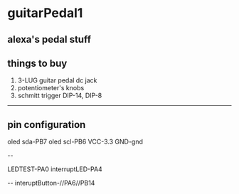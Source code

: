 # guitarPedal1
 alexa's pedal stuff
---------------------------------
   things to buy
---
 


1. 3-LUG guitar pedal dc jack
2. potentiometer's knobs
3. schmitt trigger DIP-14, DIP-8
-------------------------------
   pin configuration
-----   
oled sda-PB7
oled scl-PB6
VCC-3.3
GND-gnd

--

LEDTEST-PA0
interruptLED-PA4

--
interuptButton-//PA6//PB14
